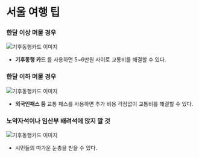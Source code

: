# 서울 여행 팁

### 한달 이상 머물 경우

![기후동행카드 이미지](https://i.namu.wiki/i/BdFFzIBelt8X42lmlZVF1vtDRXolUWLG0FmemHWLf8r5pq_qY5NzsSeBbWYoQeQvVo9NnoS2Pzok05TVWmd6TDOtFLhtK0TvqyludX_HFKVZr1Shr1LACD8Mj-y5SpUUiQqYfd-w02QUyfzy96kd-g.webp)

- **기후동행 카드** 를 사용하면 5~6만원 사이로 교통비를 해결할 수 있다.

### 한달 이하 머물 경우

![기후동행카드 이미지](https://korean.visitseoul.net/resources/theme/v2/images/getting_to_seoul/img_thumb_tourPass_card_01@2x.png)

- **외국인패스 등** 교통 패스를 사용하면 추가 비용 걱정없이 교통비를 해결할 수 있다.

### 노약자석이나 임산부 배려석에 앉지 말 것

![기후동행카드 이미지](https://i.namu.wiki/i/evLkd6m0i_tQzNRhamCPy9xfSDVkQaoyyqaND-bAoqmgCh-mCTgzZBzkCpXaPACv1lN2e0p94_zIgKDlWLvjKw.webp)

- 시민들의 따가운 눈총을 받을 수 있다.
